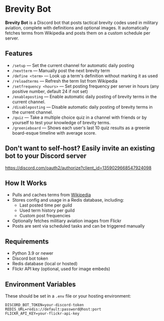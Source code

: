 # Brevity Bot

**Brevity Bot** is a Discord bot that posts tactical brevity codes used in military aviation, complete with definitions and optional images. It automatically fetches terms from Wikipedia and posts them on a custom schedule per server.

## Features

- `/setup` — Set the current channel for automatic daily posting
- `/nextterm` — Manually post the next brevity term
- `/define <term>` — Look up a term's definition without marking it as used
- `/reloadterms` — Refresh the term list from Wikipedia
- `/setfrequency <hours>` — Set posting frequency per server in hours (any positive number, default 24 if not set)
- `/enableposting` — Enable automatic daily posting of brevity terms in the current channel.
- `/disableposting` — Disable automatic daily posting of brevity terms in the current channel.
- `/quiz` — Take a multiple choice quiz in a channel with friends or by yourself to test your knowledge of brevity terms.
- `/greenieboard` — Shows each user's last 10 quiz results as a greenie board-esque timeline with average score.

## Don't want to self-host? Easily invite an existing bot to your Discord server
https://discord.com/oauth2/authorize?client_id=1359029668547924098

## How It Works

- Pulls and caches terms from [Wikipedia](https://en.wikipedia.org/wiki/Multiservice_tactical_brevity_code)
- Stores config and usage in a Redis database, including:
  - Last posted time per guild
  - Used term history per guild
  - Custom post frequencies
- Optionally fetches militiary aviation images from Flickr
- Posts are sent via scheduled tasks and can be triggered manually

## Requirements

- Python 3.9 or newer
- Discord bot token
- Redis database (local or hosted)
- Flickr API key (optional, used for image embeds)

## Environment Variables

These should be set in a `.env` file or your hosting environment:

```env
DISCORD_BOT_TOKEN=your-discord-token
REDIS_URL=redis://default:password@host:port
FLICKR_API_KEY=your-flickr-api-key
```
